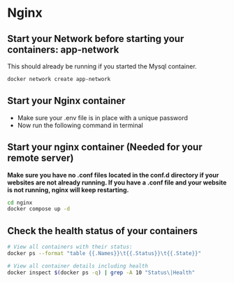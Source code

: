 # Nginx

## Start your Network before starting your containers: app-network

This should already be running if you started the Mysql container.

```bash
docker network create app-network
```

## Start your Nginx container

-   Make sure your .env file is in place with a unique password
-   Now run the following command in terminal

## Start your nginx container (Needed for your remote server)

**Make sure you have no .conf files located in the conf.d directory if your websites are not already running. If you have a .conf file and your website is not running, nginx will keep restarting.**

```bash
cd nginx
docker compose up -d
```

## Check the health status of your containers

```bash
# View all containers with their status:
docker ps --format "table {{.Names}}\t{{.Status}}\t{{.State}}"

# View all container details including health
docker inspect $(docker ps -q) | grep -A 10 "Status\|Health"
```

